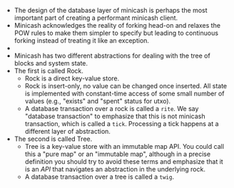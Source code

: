 - The design of the database layer of minicash is perhaps the most important part of creating a performant minicash client.
- Minicash acknowledges the reality of forking head-on and relaxes the POW rules to make them simpler to specify but leading to continuous forking instead of treating it like an exception.
-
- Minicash has two different abstractions for dealing with the tree of blocks and system state.
- The first is called Rock.
	- Rock is a direct key-value store.
	- Rock is insert-only, no value can be changed once inserted. All state is implemented with constant-time access of some small number of values (e.g., "exists" and "spent" status for utxo).
	- A database transaction over a rock is called a `rite`. We say "database transaction" to emphasize that this is not minicash transaction, which is called a `tick`. Processing a tick happens at a different layer of abstraction.
- The second is called Tree.
	- Tree is a key-value store with an immutable map API. You could call this a "pure map" or an "immutable map", although in a precise definition you should try to avoid these terms and emphasize that it is an *API* that navigates an abstraction in the underlying rock.
	- A database transaction over a tree is called a `twig`.